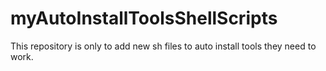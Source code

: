 # myAutoInstallToolsShellScripts

This repository is only to add new sh files to auto install tools they need to work.

